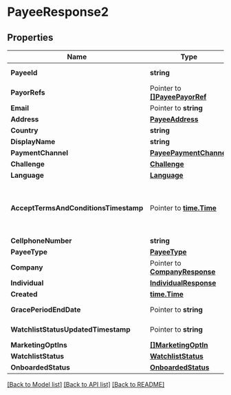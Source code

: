 # PayeeResponse2

## Properties

Name | Type | Description | Notes
------------ | ------------- | ------------- | -------------
**PayeeId** | **string** |  | [optional] [readonly] 
**PayorRefs** | Pointer to [**[]PayeePayorRef**](PayeePayorRef.md) |  | [optional] [readonly] 
**Email** | Pointer to **string** |  | [optional] 
**Address** | [**PayeeAddress**](PayeeAddress.md) |  | [optional] 
**Country** | **string** |  | [optional] 
**DisplayName** | **string** |  | [optional] 
**PaymentChannel** | [**PayeePaymentChannel**](PayeePaymentChannel.md) |  | [optional] 
**Challenge** | [**Challenge**](Challenge.md) |  | [optional] 
**Language** | [**Language**](Language.md) |  | [optional] 
**AcceptTermsAndConditionsTimestamp** | Pointer to [**time.Time**](time.Time.md) | The timestamp when the payee last accepted T&amp;Cs | [optional] [readonly] 
**CellphoneNumber** | **string** |  | [optional] 
**PayeeType** | [**PayeeType**](PayeeType.md) |  | [optional] 
**Company** | Pointer to [**CompanyResponse**](CompanyResponse.md) |  | [optional] 
**Individual** | [**IndividualResponse**](IndividualResponse.md) |  | [optional] 
**Created** | [**time.Time**](time.Time.md) |  | [optional] 
**GracePeriodEndDate** | Pointer to **string** |  | [optional] [readonly] 
**WatchlistStatusUpdatedTimestamp** | Pointer to **string** |  | [optional] [readonly] 
**MarketingOptIns** | [**[]MarketingOptIn**](MarketingOptIn.md) |  | [optional] 
**WatchlistStatus** | [**WatchlistStatus**](WatchlistStatus.md) |  | [optional] 
**OnboardedStatus** | [**OnboardedStatus**](OnboardedStatus.md) |  | [optional] 

[[Back to Model list]](../README.md#documentation-for-models) [[Back to API list]](../README.md#documentation-for-api-endpoints) [[Back to README]](../README.md)


